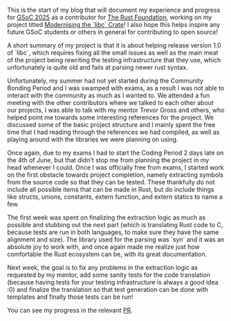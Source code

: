 This is the start of my blog that will document my experience and progress for [GSoC 2025](https://summerofcode.withgoogle.com/) as a contributor for [The Rust Foundation](https://www.rust-lang.org/), working on my project titled [Modernising the \`libc\` Crate](https://mbyx.github.io/gsoc25_blog/Proposal.pdf)! I also hope this helps inspire any future GSoC students or others in general for contributing to open source!

A short summary of my project is that it is about helping release version 1.0 of \`libc\`, which requires fixing all the small issues as well as the main meat of the project being rewriting the testing infrastructure that they use, which unfortunately is quite old and fails at parsing newer rust syntax.

Unfortunately, my summer had not yet started during the Community Bonding Period and I was swamped with exams, as a result I was not able to interact with the community as much as I wanted to. We attended a fun meeting with the other contributors where we talked to each other about our projects, I was able to talk with my mentor Trevor Gross and others, who helped point me towards some interesting references for the project. We discussed some of the basic project structure and I mainly spent the free time that I had reading through the references we had compiled, as well as playing around with the libraries we were planning on using.

Once again, due to my exams I had to start the Coding Period 2 days late on the 4th of June, but that didn't stop me from planning the project in my head whenever I could. Once I was officially free from exams, I started work on the first obstacle towards project completion, namely extracting symbols from the source code so that they can be tested. These thankfully do not include all possible items that can be made in Rust, but do include things like structs, unions, constants, extern function, and extern statics to name a few.

The first week was spent on finalizing the extraction logic as much as possible and stubbing out the next part (which is translating Rust code to C, because tests are run in both languages, to make sure they have the same alignment and size). The library used for the parsing was \`syn\` and it was an absolute joy to work with, and once again made me realize just how comfortable the Rust ecosystem can be, with its great documentation.

Next week, the goal is to fix any problems in the extraction logic as requested by my mentor, add some sanity tests for the code translation (because having tests for your testing infrastructure is always a good idea :0) and finalize the translation so that test generation can be done with templates and finally those tests can be run!

You can see my progress in the relevant [PR](https://github.com/rust-lang/libc/pull/4477).
